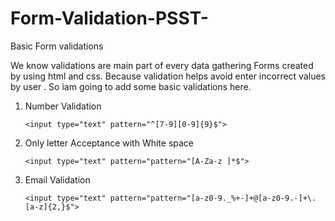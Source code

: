 # Form-Validation-PSST-

Basic Form validations

We know validations are  main part of every data gathering Forms created by using html and css.
Because validation helps avoid enter incorrect values by user .
So iam going to add some basic validations here.

1. Number Validation

    ```<input type="text" pattern="^[7-9][0-9]{9}$">```
    
2. Only letter Acceptance with White space 

  	```<input type="text" pattern="pattern="[A-Za-z ]*$">```

3. Email Validation

    ```<input type="text" pattern="pattern="[a-z0-9._%+-]+@[a-z0-9.-]+\.[a-z]{2,}$">```

